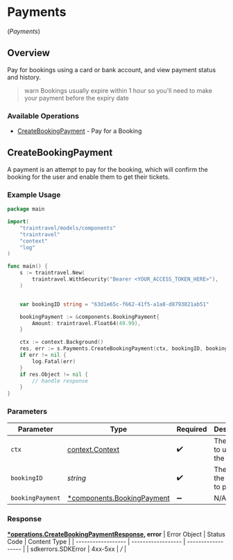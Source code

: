 # Payments
(*Payments*)

## Overview

Pay for bookings using a card or bank account, and view payment
status and history.

> warn
> Bookings usually expire within 1 hour so you'll need to make your payment before the expiry date 


### Available Operations

* [CreateBookingPayment](#createbookingpayment) - Pay for a Booking

## CreateBookingPayment

A payment is an attempt to pay for the booking, which will confirm the booking for the user and enable them to get their tickets.

### Example Usage

```go
package main

import(
	"traintravel/models/components"
	"traintravel"
	"context"
	"log"
)

func main() {
    s := traintravel.New(
        traintravel.WithSecurity("Bearer <YOUR_ACCESS_TOKEN_HERE>"),
    )


    var bookingID string = "63d1e65c-f662-41f5-a1a8-d8793821ab51"

    bookingPayment := &components.BookingPayment{
        Amount: traintravel.Float64(49.99),
    }

    ctx := context.Background()
    res, err := s.Payments.CreateBookingPayment(ctx, bookingID, bookingPayment)
    if err != nil {
        log.Fatal(err)
    }
    if res.Object != nil {
        // handle response
    }
}
```

### Parameters

| Parameter                                                               | Type                                                                    | Required                                                                | Description                                                             |
| ----------------------------------------------------------------------- | ----------------------------------------------------------------------- | ----------------------------------------------------------------------- | ----------------------------------------------------------------------- |
| `ctx`                                                                   | [context.Context](https://pkg.go.dev/context#Context)                   | :heavy_check_mark:                                                      | The context to use for the request.                                     |
| `bookingID`                                                             | *string*                                                                | :heavy_check_mark:                                                      | The ID of the booking to pay for.                                       |
| `bookingPayment`                                                        | [*components.BookingPayment](../../models/components/bookingpayment.md) | :heavy_minus_sign:                                                      | N/A                                                                     |


### Response

**[*operations.CreateBookingPaymentResponse](../../models/operations/createbookingpaymentresponse.md), error**
| Error Object       | Status Code        | Content Type       |
| ------------------ | ------------------ | ------------------ |
| sdkerrors.SDKError | 4xx-5xx            | */*                |

